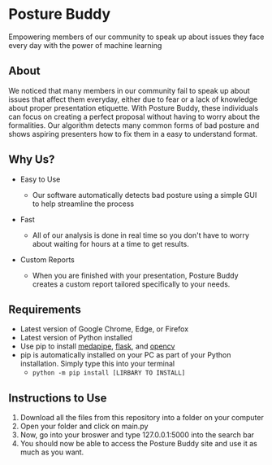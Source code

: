 # Posture Buddy

Empowering members of our community to speak up about issues they face every day with the power of machine learning

## About 
We noticed that many members in our community fail to speak up about issues that affect them everyday, either due to fear or a lack of knowledge about proper presentation etiquette. With Posture Buddy, these individuals can focus on creating a perfect proposal without having to worry about the formalities. Our algorithm detects many common forms of bad posture and shows aspiring presenters how to fix them in a easy to understand format.

## Why Us?
- Easy to Use
    - Our software automatically detects bad 
    posture using a simple GUI to help streamline the process

- Fast
    - All of our analysis is done in real 
      time so you don't have to worry about 
      waiting for hours at a time to get results.

- Custom Reports
    - When you are finished with your presentation, 
    Posture Buddy creates a custom report tailored 
    specifically to your needs.


## Requirements
- Latest version of Google Chrome, Edge, or Firefox
- Latest version of Python installed
- Use pip to install [medapipe](https://pypi.org/project/mediapipe/), [flask](https://pypi.org/project/Flask/), and [opencv](https://pypi.org/project/opencv-python/)
- pip is automatically installed on your PC as part of your Python installation. Simply type this into your terminal
    - ``` python -m pip install [LIRBARY TO INSTALL] ```
## Instructions to Use
1. Download all the files from this repository into a folder on your computer
2. Open your folder and click on main.py
3. Now, go into your broswer and type 127.0.0.1:5000 into the search bar
4. You should now be able to access the Posture Buddy site and use it as much as you want.